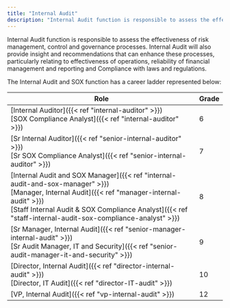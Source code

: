 ```yaml
---
title: "Internal Audit"
description: "Internal Audit function is responsible to assess the effectiveness of risk management, control and governance processes."
---
```


Internal Audit function is responsible to assess the effectiveness of risk management, control and governance processes. Internal Audit will also provide insight and recommendations that can enhance these processes, particularly relating to effectiveness of operations, reliability of financial management and reporting and Compliance with laws and regulations.

The Internal Audit and SOX function has a career ladder represented below:

| Role                                                | Grade |
|-----------------------------------------------------|-------|
| [Internal Auditor]({{< ref "internal-auditor" >}}) <br> [SOX Compliance Analyst]({{< ref "internal-auditor" >}}) | 6 |
| [Sr Internal Auditor]({{< ref "senior-internal-auditor" >}}) <br> [Sr SOX Compliance Analyst]({{< ref "senior-internal-auditor" >}}) | 7 |
| [Internal Audit and SOX Manager]({{< ref "internal-audit-and-sox-manager" >}}) <br> [Manager, Internal Audit]({{< ref "manager-internal-audit" >}}) <br> [Staff Internal Audit & SOX Compliance Analyst]({{< ref "staff-internal-audit-sox-compliance-analyst" >}}) | 8 |
| [Sr Manager, Internal Audit]({{< ref "senior-manager-internal-audit" >}}) <br> [Sr Audit Manager, IT and Security]({{< ref "senior-audit-manager-it-and-security" >}}) | 9 |
| [Director, Internal Audit]({{< ref "director-internal-audit" >}}) <br> [Director, IT Audit]({{< ref "director-IT-audit" >}}) | 10 |
| [VP, Internal Audit]({{< ref "vp-internal-audit" >}}) | 12 |

